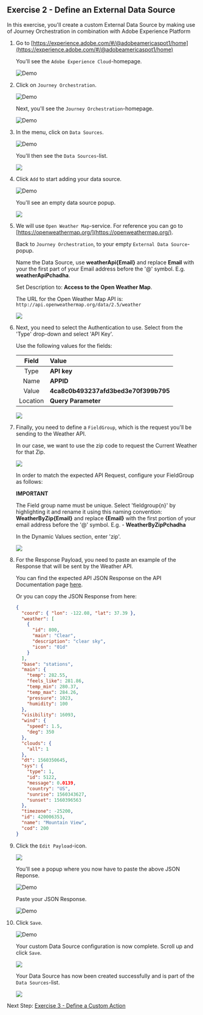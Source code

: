 ## Exercise 2 - Define an External Data Source

In this exercise, you'll create a custom External Data Source by making use of Journey Orchestration in combination with Adobe Experience Platform

1. Go to [https://experience.adobe.com/#/@adobeamericaspot1/home](https://experience.adobe.com/#/@adobeamericaspot1/home)

   You'll see the `Adobe Experience Cloud`-homepage.

   ![Demo](./images/aec.png)

2. Click on `Journey Orchestration`.

   ![Demo](./images/aecjo.png)

   Next, you'll see the `Journey Orchestration`-homepage.

   ![Demo](./images/aecjoh.png)

3. In the menu, click on `Data Sources`.

   ![Demo](./images/menudatasources.png)

   You'll then see the `Data Sources`-list.

     <!---
     ![Demo](./images/dshome.png)
     --->

   <kbd><img src="./images/dshome.png"  /></kdb>

4. Click `Add` to start adding your data source.

   ![Demo](./images/add.png)

   You'll see an empty data source popup.

     <!---
     ![Demo](./images/emptyds.png)
     --->

   <kbd><img src="./images/emptyds.png"  /></kdb>

5. We will use `Open Weather Map`-service. For reference you can go to [https://openweathermap.org/](https://openweathermap.org/).

   Back to `Journey Orchestration`, to your empty `External Data Source`-popup.

   Name the Data Source, use **weatherApi{Email}** and replace **Email** with your the first part of your Email address before the '@' symbol. E.g. **weatherApiPchadha**.

   Set Description to: **Access to the Open Weather Map**.

   The URL for the Open Weather Map API is: `http://api.openweathermap.org/data/2.5/weather`

     <!---
     ![Demo](./images/dsname.png)
     --->

   <kbd><img src="./images/dsname.png"  /></kdb>

6. Next, you need to select the Authentication to use. Select from the 'Type' drop-down and select 'API Key'.

   Use the following values for the fields:

   |  Field   | Value                                |
   | :------: | :----------------------------------- |
   |   Type   | **API key**                          |
   |   Name   | **APPID**                            |
   |  Value   | **4ca8c0b493237afd3bed3e70f399b795** |
   | Location | **Query Parameter**                  |

     <!---
     ![Demo](./images/dsauth.png)
     --->

   <kbd><img src="./images/dsauth.png"  /></kdb>

7. Finally, you need to define a `FieldGroup`, which is the request you'll be sending to the Weather API.

   In our case, we want to use the zip code to request the Current Weather for that Zip.

     <!---
     ![Demo](./images/fg.png)
     --->

   <kbd><img src="./images/fg.png"  /></kdb>

   In order to match the expected API Request, configure your FieldGroup as follows:

   **IMPORTANT**

   The Field group name must be unique. Select 'fieldgroup{n}' by highlighting it and rename it using this naming convention: **WeatherByZip{Email}** and replace **{Email}** with the first portion of your email address before the '@' symbol. E.g. -  **WeatherByZipPchadha**
   
   In the Dynamic Values section, enter 'zip'.

     <!---
     ![Demo](./images/fg1.png)
     --->

   <kbd><img src="./images/fg1.png"  /></kdb>

8. For the Response Payload, you need to paste an example of the Response that will be sent by the Weather API.

   You can find the expected API JSON Response on the API Documentation page [here](https://openweathermap.org/current#zip).

   Or you can copy the JSON Response from here:

   ```json
   {
     "coord": { "lon": -122.08, "lat": 37.39 },
     "weather": [
       {
         "id": 800,
         "main": "Clear",
         "description": "clear sky",
         "icon": "01d"
       }
     ],
     "base": "stations",
     "main": {
       "temp": 282.55,
       "feels_like": 281.86,
       "temp_min": 280.37,
       "temp_max": 284.26,
       "pressure": 1023,
       "humidity": 100
     },
     "visibility": 16093,
     "wind": {
       "speed": 1.5,
       "deg": 350
     },
     "clouds": {
       "all": 1
     },
     "dt": 1560350645,
     "sys": {
       "type": 1,
       "id": 5122,
       "message": 0.0139,
       "country": "US",
       "sunrise": 1560343627,
       "sunset": 1560396563
     },
     "timezone": -25200,
     "id": 420006353,
     "name": "Mountain View",
     "cod": 200
   }
   ```

9. Click the `Edit Payload`-icon.

     <!---
     ![Demo](./images/owmapi2.png)
     --->

   <kbd><img src="./images/owmapi2.png"  /></kdb>

   You'll see a popup where you now have to paste the above JSON Reponse.

   ![Demo](./images/owmapi3.png)

   Paste your JSON Response.

   ![Demo](./images/owmapi4.png)

10. Click `Save`.

    ![Demo](./images/dssave.png)

    Your custom Data Source configuration is now complete. Scroll up and click `Save`.

      <!---
      ![Demo](./images/dssave2.png)
      --->

    <kbd><img src="./images/dssave2.png"  /></kdb>

    Your Data Source has now been created successfully and is part of the `Data Sources`-list.

      <!---
      ![Demo](./images/dslist.png)
      --->

    <kbd><img src="./images/dslist.png"  /></kdb>

Next Step: [Exercise 3 - Define a Custom Action](./Exercise3-Action.md)

```

```
